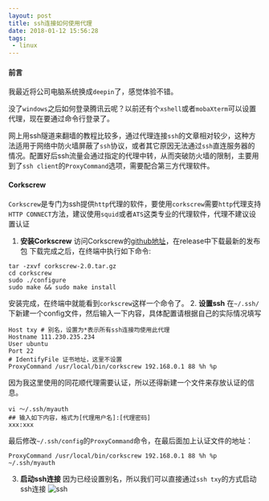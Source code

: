 ```yaml
---
layout: post
title: ssh连接如何使用代理
date: 2018-01-12 15:56:28
tags:
 - linux
---
```


#### 前言
我最近将公司电脑系统换成`deepin`了，感觉体验不错。

没了`windows`之后如何登录腾讯云呢？以前还有个`xshell`或者`mobaXterm`可以设置代理，现在要通过命令行登录了。

网上用ssh隧道来翻墙的教程比较多，通过代理连接`ssh`的文章相对较少，这种方法适用于网络中防火墙屏蔽了`ssh`协议，或者其它原因无法通过`ssh`直连服务器的情况。配置好后ssh流量会通过指定的代理中转，从而突破防火墙的限制，主要用到了`ssh client`的`ProxyCommand`选项，需要配合第三方代理软件。

#### Corkscrew
`Corkscrew`是专门为ssh提供`http`代理的软件，要使用`corkscrew`需要`http`代理支持`HTTP CONNECT`方法，建议使用`squid`或者`ATS`这类专业的代理软件，代理不建议设置认证
1. **安装Corkscrew**
  访问Corkscrew的[github地址](https://github.com/elia/corkscrew)，在release中下载最新的发布包
  下载完成之后，在终端中执行如下命令:
  ```
  tar -zxvf corkscrew-2.0.tar.gz
  cd corkscrew
  sudo ./configure
  sudo make && sudo make install
  ```
  安装完成，在终端中就能看到`corkscrew`这样一个命令了。
2. **设置ssh**
  在`~/.ssh/`下新建一个config文件，然后输入一下内容，具体配置请根据自己的实际情况填写
  ```
  Host txy # 别名，设置为*表示所有ssh连接均使用此代理
  Hostname 111.230.235.234
  User ubuntu
  Port 22
  # IdentifyFile 证书地址，这里不设置
  ProxyCommand /usr/local/bin/corkscrew 192.168.0.1 88 %h %p
  ```
  因为我这里使用的同花顺代理需要认证，所以还得新建一个文件来存放认证的信息。
  ```
  vi ～/.ssh/myauth
  ## 输入如下内容，格式为[代理用户名]:[代理密码]
  xxx:xxx
  ```
  最后修改`~/.ssh/config`的`ProxyCommand`命令，在最后面加上认证文件的地址：
  ```
  ProxyCommand /usr/local/bin/corkscrew 192.168.0.1 88 %h %p ~/.ssh/myauth
  ```
3. **启动ssh连接**
  因为已经设置别名，所以我们可以直接通过`ssh txy`的方式启动ssh连接
  ![ssh](https://file.lantingshucheng.com/blog/2018_01_12ssh.png)
